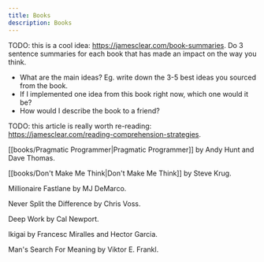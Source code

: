 ```yaml
---
title: Books
description: Books
---
```


TODO: this is a cool idea: https://jamesclear.com/book-summaries. Do 3 sentence summaries for each book that has made an impact on the way you think.
-   What are the main ideas? Eg. write down the 3-5 best ideas you sourced from the book.
-   If I implemented one idea from this book right now, which one would it be?
-   How would I describe the book to a friend?

TODO: this article is really worth re-reading: https://jamesclear.com/reading-comprehension-strategies. 


[[books/Pragmatic Programmer|Pragmatic Programmer]] by Andy Hunt and Dave Thomas.

[[books/Don't Make Me Think|Don't Make Me Think]] by Steve Krug.

Millionaire Fastlane by MJ DeMarco.

Never Split the Difference by Chris Voss.

Deep Work by Cal Newport.

Ikigai by Francesc Miralles and Hector Garcia.

Man's Search For Meaning by Viktor E. Frankl.


